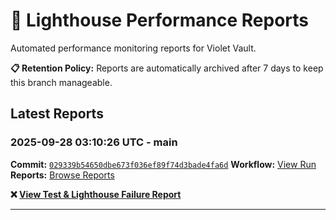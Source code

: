 # 🔦 Lighthouse Performance Reports

Automated performance monitoring reports for Violet Vault.

**📋 Retention Policy:** Reports are automatically archived after 7 days to keep this branch manageable.

## Latest Reports

### 2025-09-28 03:10:26 UTC - main

**Commit:** [`029339b54650dbe673f036ef89f74d3bade4fa6d`](https://github.com/thef4tdaddy/violet-vault/commit/029339b54650dbe673f036ef89f74d3bade4fa6d)
**Workflow:** [View Run](https://github.com/thef4tdaddy/violet-vault/actions/runs/18068495521)
**Reports:** [Browse Reports](https://github.com/thef4tdaddy/violet-vault/tree/lighthouse-reports/reports/main/2025-09-28_03-10-24)

**❌ [View Test & Lighthouse Failure Report](./reports/main/2025-09-28_03-10-24/test-and-lighthouse-failures.md)**


---

